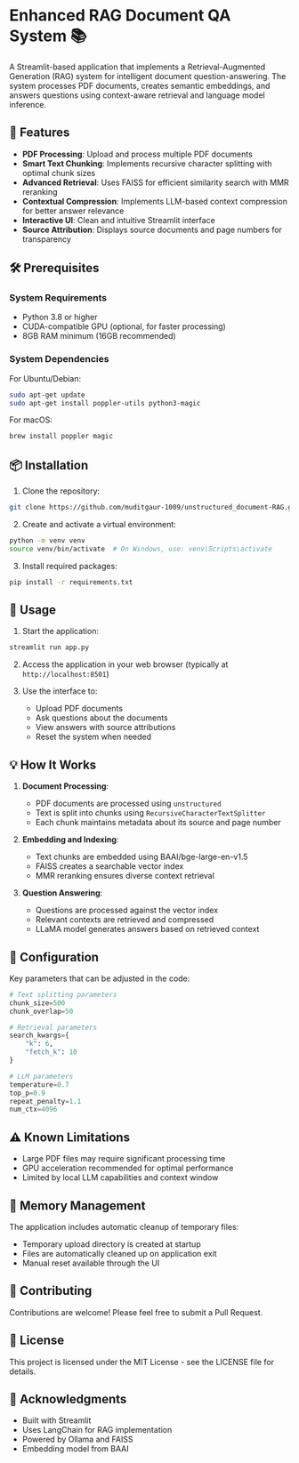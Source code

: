 # Enhanced RAG Document QA System 📚

A Streamlit-based application that implements a Retrieval-Augmented Generation (RAG) system for intelligent document question-answering. The system processes PDF documents, creates semantic embeddings, and answers questions using context-aware retrieval and language model inference.

## 🌟 Features

- **PDF Processing**: Upload and process multiple PDF documents
- **Smart Text Chunking**: Implements recursive character splitting with optimal chunk sizes
- **Advanced Retrieval**: Uses FAISS for efficient similarity search with MMR reranking
- **Contextual Compression**: Implements LLM-based context compression for better answer relevance
- **Interactive UI**: Clean and intuitive Streamlit interface
- **Source Attribution**: Displays source documents and page numbers for transparency

## 🛠️ Prerequisites

### System Requirements
- Python 3.8 or higher
- CUDA-compatible GPU (optional, for faster processing)
- 8GB RAM minimum (16GB recommended)

### System Dependencies
For Ubuntu/Debian:
```bash
sudo apt-get update
sudo apt-get install poppler-utils python3-magic
```

For macOS:
```bash
brew install poppler magic
```

## 📦 Installation

1. Clone the repository:
```bash
git clone https://github.com/muditgaur-1009/unstructured_document-RAG.git
```

2. Create and activate a virtual environment:
```bash
python -m venv venv
source venv/bin/activate  # On Windows, use: venv\Scripts\activate
```

3. Install required packages:
```bash
pip install -r requirements.txt
```

## 🚀 Usage

1. Start the application:
```bash
streamlit run app.py
```

2. Access the application in your web browser (typically at `http://localhost:8501`)

3. Use the interface to:
   - Upload PDF documents
   - Ask questions about the documents
   - View answers with source attributions
   - Reset the system when needed

## 💡 How It Works

1. **Document Processing**:
   - PDF documents are processed using `unstructured`
   - Text is split into chunks using `RecursiveCharacterTextSplitter`
   - Each chunk maintains metadata about its source and page number

2. **Embedding and Indexing**:
   - Text chunks are embedded using BAAI/bge-large-en-v1.5
   - FAISS creates a searchable vector index
   - MMR reranking ensures diverse context retrieval

3. **Question Answering**:
   - Questions are processed against the vector index
   - Relevant contexts are retrieved and compressed
   - LLaMA model generates answers based on retrieved context

## 🔧 Configuration

Key parameters that can be adjusted in the code:

```python
# Text splitting parameters
chunk_size=500
chunk_overlap=50

# Retrieval parameters
search_kwargs={
    "k": 6,
    "fetch_k": 10
}

# LLM parameters
temperature=0.7
top_p=0.9
repeat_penalty=1.1
num_ctx=4096
```

## ⚠️ Known Limitations

- Large PDF files may require significant processing time
- GPU acceleration recommended for optimal performance
- Limited by local LLM capabilities and context window

## 🔄 Memory Management

The application includes automatic cleanup of temporary files:
- Temporary upload directory is created at startup
- Files are automatically cleaned up on application exit
- Manual reset available through the UI

## 🤝 Contributing

Contributions are welcome! Please feel free to submit a Pull Request.

## 📄 License

This project is licensed under the MIT License - see the LICENSE file for details.

## 🙏 Acknowledgments

- Built with Streamlit
- Uses LangChain for RAG implementation
- Powered by Ollama and FAISS
- Embedding model from BAAI
